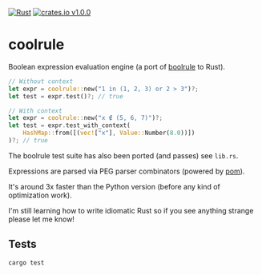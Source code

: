 [![Rust](https://github.com/healeycodes/coolrule/actions/workflows/rust.yml/badge.svg)](https://github.com/healeycodes/coolrule/actions/workflows/rust.yml) [![crates.io v1.0.0](https://img.shields.io/badge/crates.io-v1.0.0-brightgreen)](https://crates.io/crates/coolrule)

# coolrule

Boolean expression evaluation engine (a port of [boolrule](https://github.com/tailsdotcom/boolrule) to Rust).

```rust
// Without context
let expr = coolrule::new("1 in (1, 2, 3) or 2 > 3")?;
let test = expr.test()?; // true

// With context
let expr = coolrule::new("x ∉ (5, 6, 7)")?;
let test = expr.test_with_context(
    HashMap::from([(vec!["x"], Value::Number(8.0))])
)?; // true
```

The boolrule test suite has also been ported (and passes) see `lib.rs`.

Expressions are parsed via PEG parser combinators (powered by [pom](https://github.com/J-F-Liu/pom)).

It's around 3x faster than the Python version (before any kind of optimization work).

I'm still learning how to write idiomatic Rust so if you see anything strange please let me know!

## Tests

`cargo test`
